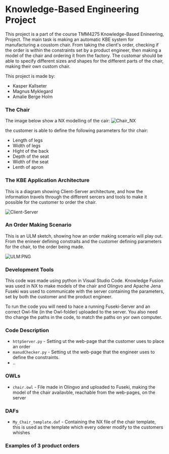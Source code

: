 # Knowledge-Based Engineering Project 

This project is a part of the course TMM4275 Knowledge-Based Enineering, Project. The main task is making an automatic KBE system for manufacturing a coustom chair. From taking the client's order, checking if the order is within the constraints set by a product engineer, then making a model of the chair and ordering it from the factory.
The customar should be able to specify different sizes and shapes for the different parts of the chair, making their own custom chair. 

This project is made by: 
* Kasper Kallseter
* Magnus Myklegard
* Amalie Berge Holm


### The Chair

The image below show a NX modelling of the cair: 
![Chair_NX](https://github.com/amaliebholm/TMM4275-KBE-project/blob/main/Images/Chair_NX.PNG)

the customer is able to define the following parameters for thir chair: 
* Length of legs
* Width of legs
* Hight of the back
* Depth of the seat
* Width of the seat
* Lenth of apron


### The KBE Application Architecture

This is a diagram showing Client-Server architecture, and how the information travels through the different sercers and tools to make it possible for the customer to order the chair. 

![Client-Server](https://github.com/amaliebholm/TMM4275-KBE-project/blob/main/Images/Client-Server.png)


### An Order Making Scenario

This is an ULM sketch, showing how an order making scenario will play out. From the enineer defining constraits and the customer defining parameters for the chair, to the order being made. 

![ULM:PNG](https://github.com/amaliebholm/TMM4275-KBE-project/blob/main/Images/ULM.PNG)


### Development Tools

This code was made using python in Visual Studio Code. Knowledge Fusion was used in NX to make models of the chair and Olingvo and Apache Jena Fuseki was used to communicate with the server containing the parameters, set by both the customer and the product engineer. 

To run the code you will need to hace a running Fuseki-Server and an correct Owl-file (in the Owl-folder) uploaded to the server. You also need tho change the paths in the code, to match the paths on yor own computer. 


### Code Description 

- `httpServer.py` - Setting ut the web-page that the customer uses to place an order
- `manudChecker.py` - Setting ut the web-page that the engineer uses to define the constraints. 
- .. 

### OWLs
- `chair.owl` - File made in Olingvo and uploaded to Fuseki, making the model of the chair availavble, reachable from the web-pages, on the server

### DAFs
- `My_Chair_template.daf` - Containing the NX file of the chair template, this is used as the template which every oderer modify to the customers whishes


### Examples of 3 product orders
